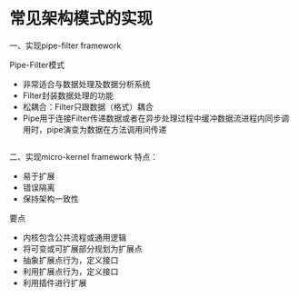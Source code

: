# 常见架构模式的实现

一、实现pipe-filter framework

Pipe-Filter模式
- 非常适合与数据处理及数据分析系统
- Filter封装数据处理的功能
- 松耦合：Filter只跟数据（格式）耦合
- Pipe用于连接Filter传递数据或者在异步处理过程中缓冲数据流进程内同步调用时，pipe演变为数据在方法调用间传递
```go

```
二、实现micro-kernel framework
特点：
- 易于扩展
- 错误隔离
- 保持架构一致性

要点
- 内核包含公共流程或通用逻辑
- 将可变或可扩展部分规划为扩展点
- 抽象扩展点行为，定义接口
- 利用扩展点行为，定义接口
- 利用插件进行扩展

```go

```